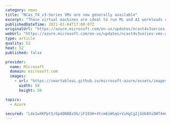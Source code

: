 ```yaml
---
category: news
title: "NCas_T4_v3-Series VMs are now generally available"
excerpt: "These virtual machines are ideal to run ML and AI workloads utilizing Cuda, TensorFlow, Pytorch, Caffe, and other Frameworks or the graphics workloads using NVIDIA GRID technology."
publishedDateTime: 2021-01-04T17:00:07Z
originalUrl: "https://azure.microsoft.com/en-us/updates/ncast4v3series-vms-are-now-generally-available/"
webUrl: "https://azure.microsoft.com/en-us/updates/ncast4v3series-vms-are-now-generally-available/"
type: article
quality: 52
heat: 52
published: false

provider:
  name: Microsoft
  domain: microsoft.com
  images:
    - url: "https://smartableai.github.io/microsoft-azure/assets/images/organizations/microsoft.com-50x50.jpg"
      width: 50
      height: 50

topics:
  - Azure

secured: "L4e1wXKPpt5/6p4QN8BzOG/iF193H+4tcm6iWGqG+VsHgCg2jGUb8XiOWT4mULcKo38XDljbTrFS/xaWswfEwjBJA5nTl6MUg6hMM8VnzVVCfyumVhAlEx5GkJcTrXc306HWq5EWxTCD+mU/mPT2f206n5U5NEIY2EVE2vHeBa4GBGusvi9ERosu4fsXEm/ofQDnP5QGHg8R8IJ7bH6rZdc+E5PRnZw9kH9o3m8tlZZGL1cg2VGMpQg2orew6rqQXPNtJY2YnzB5Fr3EaoYBsvE68bcTtK4k9wlrCDd6oOdr01DIAGv5g8P+/QDbHiprusRERD9S6AdMqHCYgS0P5mZBhKuMfSjxtbFGOi/034s=;iV4bHNwB7vII7PqnH7lFEg=="
---
```


